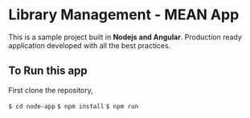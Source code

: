 # Library Management - MEAN App

This is a sample project built in **Nodejs and Angular**. Production ready application developed with all the best practices.

## To Run this app
First clone the repository,

`$ cd node-app` 
`$ npm install`
 `$ npm run` 
